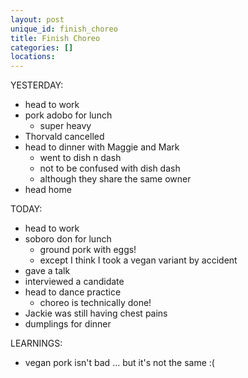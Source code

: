 ```yaml
---
layout: post
unique_id: finish_choreo
title: Finish Choreo
categories: []
locations: 
---
```


YESTERDAY:
* head to work
* pork adobo for lunch
  * super heavy
* Thorvald cancelled
* head to dinner with Maggie and Mark
  * went to dish n dash
  * not to be confused with dish dash
  * although they share the same owner
* head home

TODAY:
* head to work
* soboro don for lunch
  * ground pork with eggs!
  * except I think I took a vegan variant by accident
* gave a talk
* interviewed a candidate
* head to dance practice
  * choreo is technically done!
* Jackie was still having chest pains
* dumplings for dinner

LEARNINGS:
* vegan pork isn't bad ... but it's not the same :(
